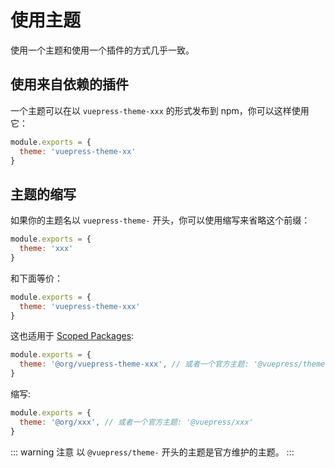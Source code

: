 # 使用主题

使用一个主题和使用一个插件的方式几乎一致。

## 使用来自依赖的插件

一个主题可以在以 `vuepress-theme-xxx` 的形式发布到 npm，你可以这样使用它：

``` js
module.exports = {
  theme: 'vuepress-theme-xx'
}
```

## 主题的缩写

如果你的主题名以 `vuepress-theme-` 开头，你可以使用缩写来省略这个前缀：

``` js
module.exports = {
  theme: 'xxx'
}
```

和下面等价：

``` js
module.exports = {
  theme: 'vuepress-theme-xxx'
}
```

这也适用于 [Scoped Packages](https://docs.npmjs.com/misc/scope):

``` js
module.exports = {
  theme: '@org/vuepress-theme-xxx', // 或者一个官方主题: '@vuepress/theme-xxx'
}
```

缩写:

``` js
module.exports = {
  theme: '@org/xxx', // 或者一个官方主题: '@vuepress/xxx'
}
```

::: warning 注意
以 `@vuepress/theme-` 开头的主题是官方维护的主题。
:::
